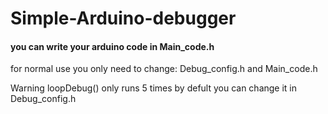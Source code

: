# Simple-Arduino-debugger
#### you can write your arduino code in Main_code.h 
for normal use you only need to change:
Debug_config.h
and
Main_code.h

Warning loopDebug() only runs 5 times by defult you can change it in Debug_config.h

